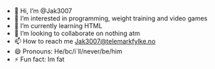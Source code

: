 - 👋 Hi, I’m @Jak3007
- 👀 I’m interested in programming, weight training and video games
- 🌱 I’m currently learning HTML
- 💞️ I’m looking to collaborate on nothing atm
- 📫 How to reach me Jak3007@telemarkfylke.no
- 😄 Pronouns: He/bc/i`ll/never/be/him
- ⚡ Fun fact: Im fat

<!---
Jak3007/Jak3007 is a ✨ special ✨ repository because its `README.md` (this file) appears on your GitHub profile.
You can click the Preview link to take a look at your changes.
--->
